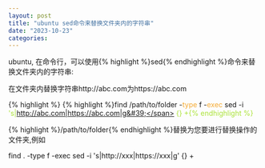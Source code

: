 ```yaml
---
layout: post
title: "ubuntu sed命令来替换文件夹内的字符串"
date: "2023-10-23"
categories: 
---
```

<p>ubuntu, 在命令行，可以使用{% highlight %}sed{% endhighlight %}命令来替换文件夹内的字符串:</p>

<p>在文件夹内替换字符串http://abc.com为https://abc.com</p>

{% highlight %}
{% highlight %}find /path/to/folder -<span style="color:#f5ab35">type</span> f -<span style="color:#f5ab35">exec</span> sed -i <span style="color:#abe338">&#39;s|http://abc.com|https://abc.com|g&#39;</span> {} +{% endhighlight %}

<p>{% highlight %}/path/to/folder{% endhighlight %}替换为您要进行替换操作的文件夹,例如</p>

<p>find . -type f -exec sed -i &#39;s|http://xxx|https://xxx|g&#39; {} +</p>

